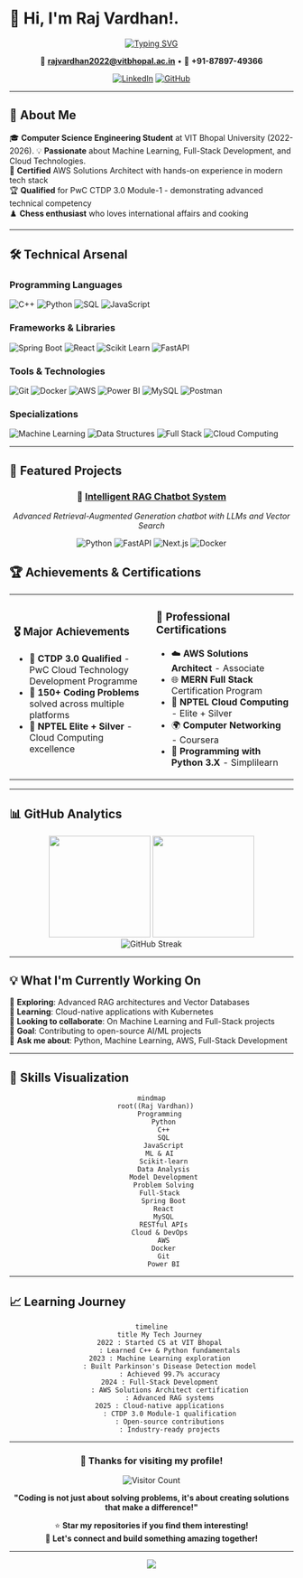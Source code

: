 # 👋 Hi, I'm Raj Vardhan!.

<div align="center">
  
[![Typing SVG](https://readme-typing-svg.herokuapp.com?font=Fira+Code&weight=600&size=28&duration=4000&pause=1000&color=2E9EF7&center=true&vCenter=true&width=800&lines=Computer+Science+Student+%40+VIT+Bhopal;Machine+Learning+Enthusiast;Full-Stack+Developer;AWS+Certified+Solutions+Architect;Problem+Solver+%7C+150%2B+Coding+Problems)](https://git.io/typing-svg)

</div>

<div align="center">
  

📧 **rajvardhan2022@vitbhopal.ac.in** • 📱 **+91-87897-49366**

[![LinkedIn](https://img.shields.io/badge/-LinkedIn-0077B5?style=for-the-badge&logo=linkedin&logoColor=white)](YOUR_LINKEDIN)
[![GitHub](https://img.shields.io/badge/-GitHub-181717?style=for-the-badge&logo=github&logoColor=white)](https://github.com/Rajvardhan00)

</div>

---

## 🎯 About Me

🎓 **Computer Science Engineering Student** at VIT Bhopal University (2022-2026).
💡 **Passionate** about Machine Learning, Full-Stack Development, and Cloud Technologies.  
🚀 **Certified** AWS Solutions Architect with hands-on experience in modern tech stack  
🏆 **Qualified** for PwC CTDP 3.0 Module-1 - demonstrating advanced technical competency  
♟️ **Chess enthusiast** who loves international affairs and cooking  

---

## 🛠️ Technical Arsenal

### Programming Languages
![C++](https://img.shields.io/badge/-C++-00599C?style=flat&logo=c%2B%2B&logoColor=white)
![Python](https://img.shields.io/badge/-Python-3776AB?style=flat&logo=python&logoColor=white)
![SQL](https://img.shields.io/badge/-SQL-4479A1?style=flat&logo=mysql&logoColor=white)
![JavaScript](https://img.shields.io/badge/-JavaScript-F7DF1E?style=flat&logo=javascript&logoColor=black)

### Frameworks & Libraries
![Spring Boot](https://img.shields.io/badge/-Spring%20Boot-6DB33F?style=flat&logo=springboot&logoColor=white)
![React](https://img.shields.io/badge/-React-61DAFB?style=flat&logo=react&logoColor=black)
![Scikit Learn](https://img.shields.io/badge/-Scikit%20Learn-F7931E?style=flat&logo=scikit-learn&logoColor=white)
![FastAPI](https://img.shields.io/badge/-FastAPI-009688?style=flat&logo=fastapi&logoColor=white)

### Tools & Technologies
![Git](https://img.shields.io/badge/-Git-F05032?style=flat&logo=git&logoColor=white)
![Docker](https://img.shields.io/badge/-Docker-2496ED?style=flat&logo=docker&logoColor=white)
![AWS](https://img.shields.io/badge/-AWS-232F3E?style=flat&logo=amazon-aws&logoColor=white)
![Power BI](https://img.shields.io/badge/-Power%20BI-F2C811?style=flat&logo=powerbi&logoColor=black)
![MySQL](https://img.shields.io/badge/-MySQL-4479A1?style=flat&logo=mysql&logoColor=white)
![Postman](https://img.shields.io/badge/-Postman-FF6C37?style=flat&logo=postman&logoColor=white)

### Specializations
![Machine Learning](https://img.shields.io/badge/-Machine%20Learning-FF6B35?style=flat)
![Data Structures](https://img.shields.io/badge/-DSA-4ECDC4?style=flat)
![Full Stack](https://img.shields.io/badge/-Full%20Stack-45B7D1?style=flat)
![Cloud Computing](https://img.shields.io/badge/-Cloud%20Computing-FF9500?style=flat)

---

## 🚀 Featured Projects

<div align="center">

### 🤖 [Intelligent RAG Chatbot System](https://github.com/Rajvardhan00/Intelligent-RAG-Chatbot-System)
*Advanced Retrieval-Augmented Generation chatbot with LLMs and Vector Search*

![Python](https://img.shields.io/badge/-Python-3776AB?style=flat&logo=python&logoColor=white)
![FastAPI](https://img.shields.io/badge/-FastAPI-009688?style=flat&logo=fastapi&logoColor=white)
![Next.js](https://img.shields.io/badge/-Next.js-000000?style=flat&logo=next.js&logoColor=white)
![Docker](https://img.shields.io/badge/-Docker-2496ED?style=flat&logo=docker&logoColor=white)

</div>





## 🏆 Achievements & Certifications

<table>
<tr>
<td width="50%">

### 🎖️ Major Achievements
- 🥇 **CTDP 3.0 Qualified** - PwC Cloud Technology Development Programme
- 🧩 **150+ Coding Problems** solved across multiple platforms
- 🌟 **NPTEL Elite + Silver** - Cloud Computing excellence

</td>
<td width="50%">

### 📜 Professional Certifications
- ☁️ **AWS Solutions Architect** - Associate
- 🌐 **MERN Full Stack** Certification Program  
- 🔧 **NPTEL Cloud Computing** - Elite + Silver
- 🌍 **Computer Networking** - Coursera
- 🐍 **Programming with Python 3.X** - Simplilearn

</td>
</tr>
</table>

---

## 📊 GitHub Analytics

<div align="center">
<img height="180em" src="https://github-readme-stats.vercel.app/api?username=Rajvardhan00&show_icons=true&theme=react&include_all_commits=true&count_private=true"/>
<img height="180em" src="https://github-readme-stats.vercel.app/api/top-langs/?username=Rajvardhan00&layout=compact&langs_count=8&theme=react"/>
</div>

<div align="center">
<img src="https://github-readme-streak-stats.herokuapp.com/?user=Rajvardhan00&theme=react" alt="GitHub Streak"/>
</div>

---

## 💡 What I'm Currently Working On

🔭 **Exploring**: Advanced RAG architectures and Vector Databases  
🌱 **Learning**: Cloud-native applications with Kubernetes  
👯 **Looking to collaborate**: On Machine Learning and Full-Stack projects  
🎯 **Goal**: Contributing to open-source AI/ML projects  
💬 **Ask me about**: Python, Machine Learning, AWS, Full-Stack Development  

---


## 🎨 Skills Visualization

<div align="center">

```mermaid
mindmap
  root((Raj Vardhan))
    Programming
      Python
      C++
      SQL
      JavaScript
    ML & AI
      Scikit-learn
      Data Analysis
      Model Development
      Problem Solving
    Full-Stack
      Spring Boot
      React
      MySQL
      RESTful APIs
    Cloud & DevOps
      AWS
      Docker
      Git
      Power BI
```

</div>

---

## 📈 Learning Journey

<div align="center">

```mermaid
timeline
    title My Tech Journey
    2022 : Started CS at VIT Bhopal
         : Learned C++ & Python fundamentals
    2023 : Machine Learning exploration
         : Built Parkinson's Disease Detection model
         : Achieved 99.7% accuracy
    2024 : Full-Stack Development
         : AWS Solutions Architect certification
         : Advanced RAG systems
    2025 : Cloud-native applications
         : CTDP 3.0 Module-1 qualification
         : Open-source contributions
         : Industry-ready projects
```

</div>

---

<div align="center">

### 💖 Thanks for visiting my profile!

![Visitor Count](https://komarev.com/ghpvc/?username=Rajvardhan00&color=blueviolet&style=for-the-badge)

**"Coding is not just about solving problems, it's about creating solutions that make a difference!"**

⭐ **Star my repositories if you find them interesting!**  
🤝 **Let's connect and build something amazing together!**

</div>

---

<div align="center">
  <img src="https://capsule-render.vercel.app/api?type=waving&color=gradient&height=100&section=footer&animation=fadeIn"/>
</div>
